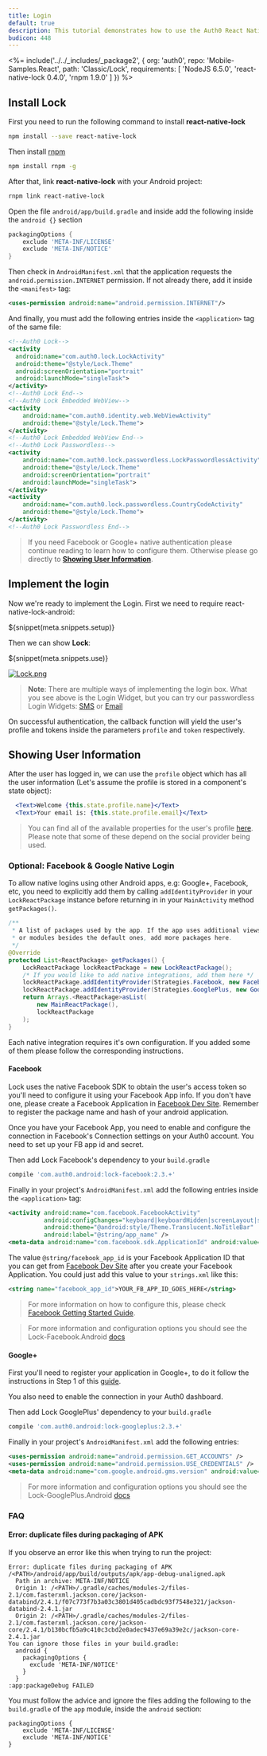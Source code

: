 ```yaml
---
title: Login
default: true
description: This tutorial demonstrates how to use the Auth0 React Native Android SDK to add authentication and authorization to your mobile app
budicon: 448
---
```


<%= include('../../_includes/_package2', {
  org: 'auth0',
  repo: 'Mobile-Samples.React',
  path: 'Classic/Lock',
  requirements: [
    'NodeJS 6.5.0',
    'react-native-lock 0.4.0',
    'rnpm 1.9.0'
  ]
}) %>

## Install Lock

First you need to run the following command to install **react-native-lock**

```bash
npm install --save react-native-lock
```

Then install [rnpm](https://github.com/rnpm/rnpm)

```bash
npm install rnpm -g
```

After that, link **react-native-lock** with your Android project:

```bash
rnpm link react-native-lock
```

Open the file `android/app/build.gradle` and inside add the following inside the `android {}` section

```gradle
packagingOptions {
    exclude 'META-INF/LICENSE'
    exclude 'META-INF/NOTICE'
}
```

Then check in `AndroidManifest.xml` that the application requests the `android.permission.INTERNET` permission. If not already there, add it inside the `<manifest>` tag:

```xml
<uses-permission android:name="android.permission.INTERNET"/>
```

And finally, you must add the following entries inside the `<application>` tag of the same file:

```xml
<!--Auth0 Lock-->
<activity
  android:name="com.auth0.lock.LockActivity"
  android:theme="@style/Lock.Theme"
  android:screenOrientation="portrait"
  android:launchMode="singleTask">
</activity>
<!--Auth0 Lock End-->
<!--Auth0 Lock Embedded WebView-->
<activity
    android:name="com.auth0.identity.web.WebViewActivity"
    android:theme="@style/Lock.Theme">
</activity>
<!--Auth0 Lock Embedded WebView End-->
<!--Auth0 Lock Passwordless-->
<activity
    android:name="com.auth0.lock.passwordless.LockPasswordlessActivity"
    android:theme="@style/Lock.Theme"
    android:screenOrientation="portrait"
    android:launchMode="singleTask">
</activity>
<activity
    android:name="com.auth0.lock.passwordless.CountryCodeActivity"
    android:theme="@style/Lock.Theme">
</activity>
<!--Auth0 Lock Passwordless End-->
```

> If you need Facebook or Google+ native authentication please continue reading to learn how to configure them. Otherwise please go directly to **[Showing User Information](#showing-user-information)**.

## Implement the login

Now we're ready to implement the Login. First we need to require react-native-lock-android:

${snippet(meta.snippets.setup)}

Then we can show **Lock**:

${snippet(meta.snippets.use)}

[![Lock.png](/media/articles/native-platforms/reactnative-android/Lock-Widget-Screenshot.png)](https://auth0.com)

> **Note**: There are multiple ways of implementing the login box. What you see above is the Login Widget, but you can try our passwordless Login Widgets: [SMS](https://github.com/auth0/react-native-lock-android#sms-passwordless) or [Email](https://github.com/auth0/react-native-lock-android#email-passwordless)

On successful authentication, the callback function will yield the user's profile and tokens inside the parameters `profile` and `token` respectively.

## Showing User Information

After the user has logged in, we can use the `profile` object which has all the user information (Let's assume the profile is stored in a component's state object):

```jsx
  <Text>Welcome {this.state.profile.name}</Text>
  <Text>Your email is: {this.state.profile.email}</Text>
```

> You can find all of the available properties for the user's profile [here](/user-profile). Please note that some of these depend on the social provider being used.

### Optional: Facebook & Google Native Login

To allow native logins using other Android apps, e.g: Google+, Facebook, etc, you need to explicitly add them by calling `addIdentityProvider` in your `LockReactPackage` instance before returning in in your `MainActivity` method `getPackages()`.

```java
/**
 * A list of packages used by the app. If the app uses additional views
 * or modules besides the default ones, add more packages here.
 */
@Override
protected List<ReactPackage> getPackages() {
    LockReactPackage lockReactPackage = new LockReactPackage();
    /* If you would like to add native integrations, add them here */
    lockReactPackage.addIdentityProvider(Strategies.Facebook, new FacebookIdentityProvider(this));
    lockReactPackage.addIdentityProvider(Strategies.GooglePlus, new GooglePlusIdentityProvider(this));
    return Arrays.<ReactPackage>asList(
        new MainReactPackage(),
        lockReactPackage
    );
}
```

Each native integration requires it's own configuration. If you added some of them please follow the corresponding instructions.

#### Facebook

Lock uses the native Facebook SDK to obtain the user's access token so you'll need to configure it using your Facebook App info. If you don't have one, please create a Facebook Application in [Facebook Dev Site](https://developers.facebook.com/apps). Remember to register the package name and hash of your android application.

Once you have your Facebook App, you need to enable and configure the connection in Facebook's Connection settings on your Auth0 account. You need to set up your FB app id and secret.

Then add Lock Facebook's dependency to your `build.gradle`

```gradle
compile 'com.auth0.android:lock-facebook:2.3.+'
```

Finally in your project's `AndroidManifest.xml` add the following entries inside the `<application>` tag:

```xml
<activity android:name="com.facebook.FacebookActivity"
          android:configChanges="keyboard|keyboardHidden|screenLayout|screenSize|orientation"
          android:theme="@android:style/Theme.Translucent.NoTitleBar"
          android:label="@string/app_name" />
<meta-data android:name="com.facebook.sdk.ApplicationId" android:value="@string/facebook_app_id"/>
```

The value `@string/facebook_app_id` is your Facebook Application ID that you can get from [Facebook Dev Site](https://developers.facebook.com/apps) after you create your Facebook Application. You could just add this value to your `strings.xml` like this:

```xml
<string name="facebook_app_id">YOUR_FB_APP_ID_GOES_HERE</string>
```

> For more information on how to configure this, please check [Facebook Getting Started Guide](https://developers.facebook.com/docs/android/getting-started).

> For more information and configuration options you should see the Lock-Facebook.Android [docs](https://github.com/auth0/Lock-Facebook.Android)

#### Google+

First you'll need to register your application in Google+, to do it follow the instructions in Step 1 of this [guide](https://developers.google.com/+/mobile/android/getting-started).

You also need to enable the connection in your Auth0 dashboard.

Then add Lock GooglePlus' dependency to your `build.gradle`

```gradle
compile 'com.auth0.android:lock-googleplus:2.3.+'
```

Finally in your project's `AndroidManifest.xml` add the following entries:

```xml
<uses-permission android:name="android.permission.GET_ACCOUNTS" />
<uses-permission android:name="android.permission.USE_CREDENTIALS" />
<meta-data android:name="com.google.android.gms.version" android:value="@integer/google_play_services_version" />
```

> For more information and configuration options you should see the Lock-GooglePlus.Android [docs](https://github.com/auth0/Lock-GooglePlus.Android)

### FAQ

#### Error: duplicate files during packaging of APK

If you observe an error like this when trying to run the project:

```
Error: duplicate files during packaging of APK /<PATH>/android/app/build/outputs/apk/app-debug-unaligned.apk
  Path in archive: META-INF/NOTICE
  Origin 1: /<PATH>/.gradle/caches/modules-2/files-2.1/com.fasterxml.jackson.core/jackson-databind/2.4.1/f07c773f7b3a03c3801d405cadbdc93f7548e321/jackson-databind-2.4.1.jar
  Origin 2: /<PATH>/.gradle/caches/modules-2/files-2.1/com.fasterxml.jackson.core/jackson-core/2.4.1/b130bcfb5a9c410c3cbd2e0adec9437e69a39e2c/jackson-core-2.4.1.jar
You can ignore those files in your build.gradle:
  android {
    packagingOptions {
      exclude 'META-INF/NOTICE'
    }
  }
:app:packageDebug FAILED
```

You must follow the advice and ignore the files adding the following to the `build.gradle` of the `app` module, inside the `android` section:

```
packagingOptions {
    exclude 'META-INF/LICENSE'
    exclude 'META-INF/NOTICE'
}
```
